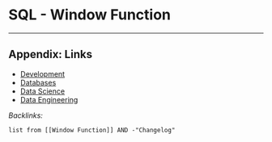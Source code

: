 # SQL - Window Function

---

## Appendix: Links

* [Development](../2-Areas/MOCs/Development.md)
* [Databases](../2-Areas/MOCs/Databases.md)
* [Data Science](../2-Areas/MOCs/Data%20Science.md)
* [Data Engineering](../2-Areas/MOCs/Data%20Engineering.md)

*Backlinks:*

````dataview
list from [[Window Function]] AND -"Changelog"
````
